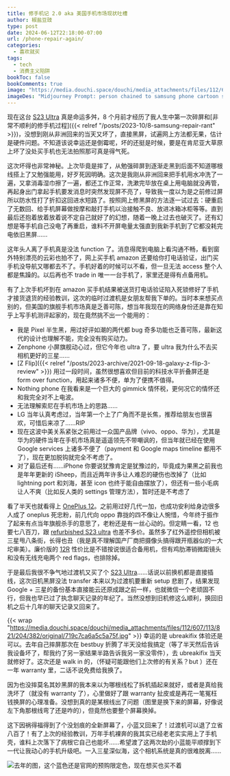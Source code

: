 ```yaml
---
title: 修手机记 2.0 aka 美国手机市场现状吐槽
author: 椒盐豆豉
type: post
date: 2024-06-12T22:18:00-07:00
url: /phone-repair-again/
categories:
  - 喜欢就买
tags:
  - tech
  - 消费主义陷阱
bookToc: false
bookComments: true
image: "https://media.douchi.space/douchi/media_attachments/files/112/607/425/900/018/136/original/0fbbe80207d9f363.png"
imageDes: "Midjourney Prompt: person chained to samsung phone cartoon style --ar 16:9"
---
```


现在这台 [S23 Ultra](https://amzn.to/3VnYA45) 真是命运多舛，8 个月前才经历了我人生中第一次碎屏和[非常不顺利的修手机过程]({{< relref "/posts/2023-10/8-samsung-repair-rant" >}})，没想到刚从非洲回来的当天又坏了，直接黑屏，试遍网上方法都无果，估计是硬件问题。不知道该说幸运还是倒霉呢，坏的还挺是时候，要是在肯尼亚大草原上坏了没处买手机也无法拍照那可真是得气死。

<!--more-->

这次坏得也非常神秘。上次毕竟是摔了，从勉强碎屏到逐渐走黑到后面不知道哪根线搭上了又勉强能用，好歹死因明确。这次是我刚从非洲回来把手机用水冲洗了一遍，又拿消毒湿巾擦了一遍，都还工作正常，洗漱完毕放在桌上用电脑就没再管，再起身出门拿起手机要发消息时突然发现屏不亮了，导致我一度以为是之前修过屏所以防水性打了折扣这回进水短路了。按照网上修黑屏的方法逐一试过去：硬重启了无数回、给手机屏幕做按摩和敲打手机以治接触不良、放进冰箱冰柜等等。直到最后还抱着放着放着说不定自己就好了的幻想，随着一晚上过去也破灭了。还有幻想是等手机自己没电了再重启，谁料不开屏电量太强直到我新手机到了它都没耗完电依旧黑屏……

这年头人离了手机真是没法 function 了。消息得爬到电脑上看沟通不畅，看到窗外特别漂亮的云彩也拍不了，网上买手机 amazon 还要给你打电话验证，出门买手机没导航又哪都去不了。手机好着的时候可以不看，但一旦无法 access 整个人都是焦躁的。以后再也不 trade in 唯一一台手机了，家里还是得有点备用机。

有了上次手机坏到在 amazon 买手机结果被送货打电话验证陷入死锁修好了手机才接货退货的经验教训，这次的临时过渡机是女朋友帮我下单的。当时本来想买点别的，但美国的旗舰手机市场真是乏善可陈，想当年我现在的网络身份还是靠在知乎上写手机测评起家的，现在竟然挑不出一个能用的：
- 我是 Pixel 半生黑，用过好评如潮的两代都 bug 奇多功能也乏善可陈，最新这代的设计也理解不能，完全没有购买动力。
- Zenphone 小屏旗舰动心过，但它今年也 ultra 了，要 ultra 我为什么不去买相机更好的三星……
- [Z Flip]({{< relref "/posts/2023-archive/2021-09-18-galaxy-z-flip-3-review" >}}) 用过一段时间，虽然很想喜欢但目前的科技水平折叠屏还是 form over function，用起来诸多不便，单为了便携不值得。
- Nothing phone 在我看来是一个巨大的 gimmick 情怀税，更何况它的情怀还和我完全对不上电波。
- 无法理解索尼在手机市场上的思路……
- LG 当年认真考虑过，当年第一个上了广角而不是长焦，推荐给朋友也很喜欢，可惜后来凉了……RIP
- 现在这波中美关系紧张之前用过一众国产品牌（vivo、oppo、华为），尤其是华为的硬件当年在手机市场真是遥遥领先不带嘲讽的，但当年就已经在使用 Google services 上诸多不便了（payment 和 Google maps timeline 都用不了），现在更加脱钩就完全不考虑了。
- 对了最后还有……iPhone 你要说犹豫肯定是犹豫过的，毕竟成为果黑之前我也是年年更新的 iSheep，而且近两年许多让人难忍的硬伤也改掉了（比如 lightning port 和刘海，甚至 icon 也终于能自由摆放了），但还有一些小毛病让人不爽（比如反人类的 settings 管理方法），暂时还是不考虑了

看了半天也就看得上 [OnePlus 12](https://amzn.to/4cjg3S1)。之前用过好几代一加，也成功安利给身边很多人成了 oneplus 死忠粉，前几代向 oppo 靠拢的四不像让人惋惜，今年终于振作了起来有点当年旗舰杀手的意思了，老粉还是有一丝心动的。但定睛一看，12 也要七八百刀，跟 [refurbished S23 ultra](https://amzn.to/4cfLaxJ) 也差不多价。虽然多了红外遥控但相机被三星甩八条街，长得也丑（我是真不理解国产厂商把摄像头搞得跟开瓶器似的一大坨审美）。廉价版的 [12R](https://amzn.to/3VkDbJe) 性价比是不错按说很适合备用机，但有鸡肋滞销微距镜头和没有无线充电两个 red flags，也排除掉。

于是最后我很不争气地过渡机又买了个 [S23 Ultra](https://amzn.to/4cfLaxJ)……话说以前换机都是直接插线，这次旧机黑屏没法 transfer 本来以为过渡机要重新 setup 悲剧了，结果发现 Google + 三星的备份基本直接能云还原成跟之前一样，也就微信一个老顽固不行，但我也早已过了执念聊天记录的年纪了。当然没想到旧机修这么顺利，换回旧机之后十几年的聊天记录又回来了。

{{< wrap "https://media.douchi.space/douchi/media_attachments/files/112/607/113/821/204/382/original/719c7ca6a5c5a75f.jpg" >}}
幸运的是 ubreakifix 体验还是可以。去年自己摔屏那次在 bestbuy 折腾了半天没给我搞定（等了半天然后告诉我设备坏了，帮我约了另一家结果半路告诉我另一家没零件），去 ubreakifix  当天就修好了。这次还是 walk in 的，（怀疑可能跟他们上次修的有关系？but ）还在一年 warranty 里，二话不说免费给我换了。

因为也没摔莫名其妙黑屏的我本来以为哪根线松了拆机插起来就好，或者是真给我洗坏了（就没有 warranty 了），心里做好了跟 warranty 扯皮或是再花一笔冤枉钱换屏的心理准备。没想到真的是某根线出了问题（图里是换下来的屏幕，好像说左下角那根线弯了还是咋的），但竟然也要整个屏幕换掉。

这下因祸得福得到了个没划痕的全新屏幕了，小蓝又回来了！过渡机可以退了立省八百了！有了上次的经验教训，万年手机裸奔的我其实已经老老实实用上了手机壳，谁料上次落下了病根它自己也能坏……希望渡了这两次劫的小蓝能平顺撑到下一代让我动心的手机升级吧。一入三星深似海，这个相机系统是真的很难脱离……

![去年的图，这个蓝色还是官网的预购限定色，现在想买也买不着](https://media.douchi.space/douchi/media_attachments/files/111/328/414/012/999/739/original/a6c0677aa215f8fb.png)